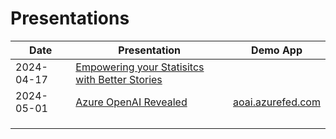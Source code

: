 # Presentations

| Date | Presentation | Demo App |
|---|---|---|
| 2024-04-17 | [Empowering your Statisitcs with Better Stories](https://aka.ms/better-stories)   |                                                                     |
| 2024-05-01 | [Azure OpenAI Revealed](https://aka.ms/aoai-revealed)                             | [aoai.azurefed.com](https://aoai.azurefed.com)              |
|            |                                                                                   |                                                                     |
|    |    |    |
|    |    |    |
